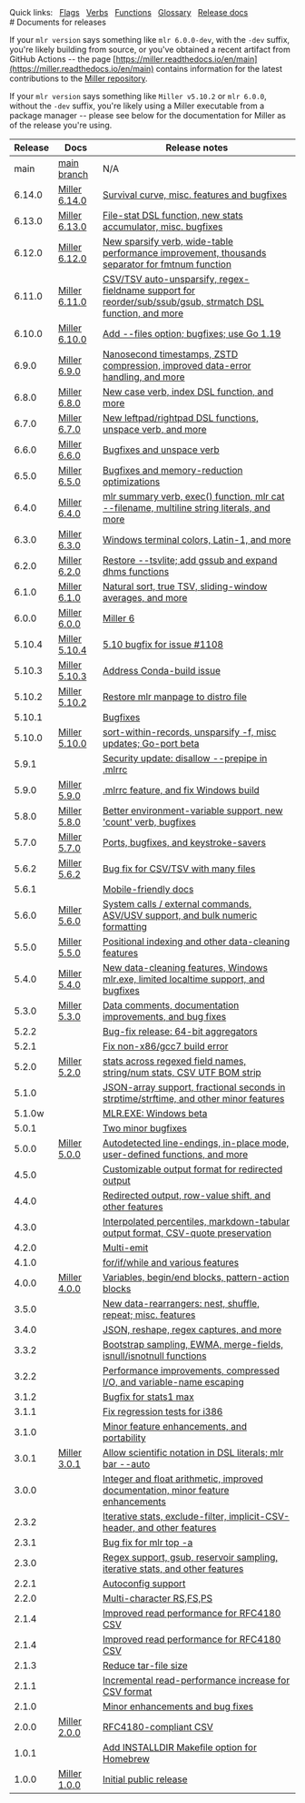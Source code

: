<!---  PLEASE DO NOT EDIT DIRECTLY. EDIT THE .md.in FILE PLEASE. --->
<div>
<span class="quicklinks">
Quick links:
&nbsp;
<a class="quicklink" href="../reference-main-flag-list/index.html">Flags</a>
&nbsp;
<a class="quicklink" href="../reference-verbs/index.html">Verbs</a>
&nbsp;
<a class="quicklink" href="../reference-dsl-builtin-functions/index.html">Functions</a>
&nbsp;
<a class="quicklink" href="../glossary/index.html">Glossary</a>
&nbsp;
<a class="quicklink" href="../release-docs/index.html">Release docs</a>
</span>
</div>
# Documents for releases

If your `mlr version` says something like `mlr 6.0.0-dev`, with the `-dev` suffix, you're likely building from source, or you've obtained a recent artifact from GitHub Actions --
the page [https://miller.readthedocs.io/en/main](https://miller.readthedocs.io/en/main) contains information for the latest contributions to the [Miller repository](https://github.com/johnkerl/miller).

If your `mlr version` says something like `Miller v5.10.2` or `mlr 6.0.0`, without the `-dev` suffix, you're likely using a Miller executable from a package manager -- please see below for the documentation for Miller as of the release you're using.

| Release | Docs                                                                | Release notes |
|---------|---------------------------------------------------------------------|---------------|
main      | [main branch](https://miller.readthedocs.io/en/main)                | N/A |
6.14.0     | [Miller 6.14.0](https://miller.readthedocs.io/en/6.14.0)           | [Survival curve, misc. features and bugfixes](https://github.com/johnkerl/miller/releases/tag/v6.14.0) |
6.13.0     | [Miller 6.13.0](https://miller.readthedocs.io/en/6.13.0)           | [File-stat DSL function, new stats accumulator, misc. bugfixes](https://github.com/johnkerl/miller/releases/tag/v6.13.0) |
6.12.0     | [Miller 6.12.0](https://miller.readthedocs.io/en/6.12.0)           | [New sparsify verb, wide-table performance improvement, thousands separator for fmtnum function](https://github.com/johnkerl/miller/releases/tag/v6.12.0) |
6.11.0     | [Miller 6.11.0](https://miller.readthedocs.io/en/6.11.0)           | [CSV/TSV auto-unsparsify, regex-fieldname support for reorder/sub/ssub/gsub, strmatch DSL function, and more](https://github.com/johnkerl/miller/releases/tag/v6.11.0) |
6.10.0     | [Miller 6.10.0](https://miller.readthedocs.io/en/6.10.0)           | [Add --files option; bugfixes; use Go 1.19](https://github.com/johnkerl/miller/releases/tag/v6.10.0) |
6.9.0     | [Miller 6.9.0](https://miller.readthedocs.io/en/6.9.0)              | [Nanosecond timestamps, ZSTD compression, improved data-error handling, and more](https://github.com/johnkerl/miller/releases/tag/v6.9.0) |
6.8.0     | [Miller 6.8.0](https://miller.readthedocs.io/en/6.8.0)              | [New case verb, index DSL function, and more](https://github.com/johnkerl/miller/releases/tag/v6.8.0) |
6.7.0     | [Miller 6.7.0](https://miller.readthedocs.io/en/6.7.0)              | [New leftpad/rightpad DSL functions, unspace verb, and more](https://github.com/johnkerl/miller/releases/tag/v6.7.0) |
6.6.0     | [Miller 6.6.0](https://miller.readthedocs.io/en/6.6.0)              | [Bugfixes and unspace verb](https://github.com/johnkerl/miller/releases/tag/v6.6.0) |
6.5.0     | [Miller 6.5.0](https://miller.readthedocs.io/en/6.5.0)              | [Bugfixes and memory-reduction optimizations](https://github.com/johnkerl/miller/releases/tag/v6.5.0) |
6.4.0     | [Miller 6.4.0](https://miller.readthedocs.io/en/6.4.0)              | [ mlr summary verb, exec() function, mlr cat --filename, multiline string literals, and more](https://github.com/johnkerl/miller/releases/tag/v6.4.0) |
6.3.0     | [Miller 6.3.0](https://miller.readthedocs.io/en/6.3.0)              | [Windows terminal colors, Latin-1, and more](https://github.com/johnkerl/miller/releases/tag/v6.3.0) |
6.2.0     | [Miller 6.2.0](https://miller.readthedocs.io/en/v6.2.0)             | [Restore --tsvlite; add gssub and expand dhms functions](https://github.com/johnkerl/miller/releases/tag/v6.2.0) |
6.1.0     | [Miller 6.1.0](https://miller.readthedocs.io/en/6.1.0)              | [Natural sort, true TSV, sliding-window averages, and more](https://github.com/johnkerl/miller/releases/tag/v6.1.0) |
6.0.0     | [Miller 6.0.0](https://miller.readthedocs.io/en/6.0.0)              | [Miller 6](https://github.com/johnkerl/miller/releases/tag/v6.0.0) |
5.10.4    | [Miller 5.10.4](https://johnkerl.org/miller-docs-by-release/5.10.4) | [5.10 bugfix for issue #1108](https://github.com/johnkerl/miller/releases/tag/v5.10.4) |
5.10.3    | [Miller 5.10.3](https://johnkerl.org/miller-docs-by-release/5.10.3) | [Address Conda-build issue](https://github.com/johnkerl/miller/releases/tag/v5.10.3) |
5.10.2    | [Miller 5.10.2](https://johnkerl.org/miller-docs-by-release/5.10.2) | [Restore mlr manpage to distro file](https://github.com/johnkerl/miller/releases/tag/v5.10.2) |
5.10.1    |                                                                     | [Bugfixes](https://github.com/johnkerl/miller/releases/tag/v5.10.1) |
5.10.0    | [Miller 5.10.0](https://johnkerl.org/miller-docs-by-release/5.10.0) | [sort-within-records, unsparsify -f, misc updates; Go-port beta](https://github.com/johnkerl/miller/releases/tag/v5.10.0) |
5.9.1     |                                                                     | [Security update: disallow --prepipe in .mlrrc](https://github.com/johnkerl/miller/releases/tag/v5.9.1) |
5.9.0     | [Miller 5.9.0](https://johnkerl.org//miller-docs-by-release/5.9.0/) | [.mlrrc feature, and fix Windows build](https://github.com/johnkerl/miller/releases/tag/v5.9.0) |
5.8.0     | [Miller 5.8.0](https://johnkerl.org//miller-docs-by-release/5.8.0/) | [Better environment-variable support, new 'count' verb, bugfixes](https://github.com/johnkerl/miller/releases/tag/v5.8.0) |
5.7.0     | [Miller 5.7.0](https://johnkerl.org//miller-docs-by-release/5.7.0/) | [Ports, bugfixes, and keystroke-savers](https://github.com/johnkerl/miller/releases/tag/v5.7.0) |
5.6.2     | [Miller 5.6.2](https://johnkerl.org//miller-docs-by-release/5.6.2/) | [Bug fix for CSV/TSV with many files](https://github.com/johnkerl/miller/releases/tag/v5.6.2) |
5.6.1     |                                                                     | [Mobile-friendly docs](https://github.com/johnkerl/miller/releases/tag/v5.6.1) |
5.6.0     | [Miller 5.6.0](https://johnkerl.org//miller-docs-by-release/5.6.0/) | [System calls / external commands, ASV/USV support, and bulk numeric formatting](https://github.com/johnkerl/miller/releases/tag/v5.6.0) |
5.5.0     | [Miller 5.5.0](https://johnkerl.org//miller-docs-by-release/5.5.0/) | [Positional indexing and other data-cleaning features](https://github.com/johnkerl/miller/releases/tag/v5.5.0) |
5.4.0     | [Miller 5.4.0](https://johnkerl.org//miller-docs-by-release/5.4.0/) | [New data-cleaning features, Windows mlr.exe, limited localtime support, and bugfixes](https://github.com/johnkerl/miller/releases/tag/5.4.0) |
5.3.0     | [Miller 5.3.0](https://johnkerl.org//miller-docs-by-release/5.3.0/) | [Data comments, documentation improvements, and bug fixes](https://github.com/johnkerl/miller/releases/tag/v5.3.0) |
5.2.2     |                                                                     | [Bug-fix release: 64-bit aggregators](https://github.com/johnkerl/miller/releases/tag/v5.2.2) |
5.2.1     |                                                                     | [Fix non-x86/gcc7 build error](https://github.com/johnkerl/miller/releases/tag/v5.2.1) |
5.2.0     | [Miller 5.2.0](https://johnkerl.org//miller-docs-by-release/5.2.0/) | [stats across regexed field names, string/num stats, CSV UTF BOM strip](https://github.com/johnkerl/miller/releases/tag/v5.2.0) |
5.1.0     |                                                                     | [JSON-array support, fractional seconds in strptime/strftime, and other minor features](https://github.com/johnkerl/miller/releases/tag/v5.1.0) |
5.1.0w    |                                                                     | [MLR.EXE: Windows beta](https://github.com/johnkerl/miller/releases/tag/v5.1.0w) |
5.0.1     |                                                                     | [Two minor bugfixes](https://github.com/johnkerl/miller/releases/tag/v5.0.1) |
5.0.0     | [Miller 5.0.0](https://johnkerl.org//miller-docs-by-release/5.0.0/) | [Autodetected line-endings, in-place mode, user-defined functions, and more](https://github.com/johnkerl/miller/releases/tag/v5.0.0) |
4.5.0     |                                                                     | [Customizable output format for redirected output](https://github.com/johnkerl/miller/releases/tag/v4.5.0) |
4.4.0     |                                                                     | [Redirected output, row-value shift, and other features](https://github.com/johnkerl/miller/releases/tag/v4.4.0) |
4.3.0     |                                                                     | [Interpolated percentiles, markdown-tabular output format, CSV-quote preservation](https://github.com/johnkerl/miller/releases/tag/v4.3.0) |
4.2.0     |                                                                     | [Multi-emit](https://github.com/johnkerl/miller/releases/tag/v4.2.0) |
4.1.0     |                                                                     | [for/if/while and various features](https://github.com/johnkerl/miller/releases/tag/v4.1.0) |
4.0.0     | [Miller 4.0.0](https://johnkerl.org//miller-docs-by-release/4.0.0/) | [Variables, begin/end blocks, pattern-action blocks](https://github.com/johnkerl/miller/releases/tag/v4.0.0) |
3.5.0     |                                                                     | [New data-rearrangers: nest, shuffle, repeat; misc. features](https://github.com/johnkerl/miller/releases/tag/v3.5.0) |
3.4.0     |                                                                     | [JSON, reshape, regex captures, and more](https://github.com/johnkerl/miller/releases/tag/v3.4.0) |
3.3.2     |                                                                     | [Bootstrap sampling, EWMA, merge-fields, isnull/isnotnull functions](https://github.com/johnkerl/miller/releases/tag/v3.3.2) |
3.2.2     |                                                                     | [Performance improvements, compressed I/O, and variable-name escaping](https://github.com/johnkerl/miller/releases/tag/v3.2.2) |
3.1.2     |                                                                     | [Bugfix for stats1 max](https://github.com/johnkerl/miller/releases/tag/v3.1.2) |
3.1.1     |                                                                     | [Fix regression tests for i386](https://github.com/johnkerl/miller/releases/tag/v3.1.1) |
3.1.0     |                                                                     | [Minor feature enhancements, and portability](https://github.com/johnkerl/miller/releases/tag/v3.1.0) |
3.0.1     | [Miller 3.0.1](https://johnkerl.org//miller-docs-by-release/3.0.1/) | [Allow scientific notation in DSL literals; mlr bar --auto](https://github.com/johnkerl/miller/releases/tag/v3.0.1) |
3.0.0     |                                                                     | [Integer and float arithmetic, improved documentation, minor feature enhancements](https://github.com/johnkerl/miller/releases/tag/v3.0.0) |
2.3.2     |                                                                     | [Iterative stats, exclude-filter, implicit-CSV-header, and other features](https://github.com/johnkerl/miller/releases/tag/v2.3.2) |
2.3.1     |                                                                     | [Bug fix for mlr top -a](https://github.com/johnkerl/miller/releases/tag/v2.3.1) |
2.3.0     |                                                                     | [Regex support, gsub, reservoir sampling, iterative stats, and other features](https://github.com/johnkerl/miller/releases/tag/v2.3.0) |
2.2.1     |                                                                     | [Autoconfig support](https://github.com/johnkerl/miller/releases/tag/v2.2.1) |
2.2.0     |                                                                     | [Multi-character RS,FS,PS](https://github.com/johnkerl/miller/releases/tag/v2.2.0) |
2.1.4     |                                                                     | [Improved read performance for RFC4180 CSV](https://github.com/johnkerl/miller/releases/tag/v2.1.4) |
2.1.4     |                                                                     | [Improved read performance for RFC4180 CSV](https://github.com/johnkerl/miller/releases/tag/v2.1.4) |
2.1.3     |                                                                     | [Reduce tar-file size](https://github.com/johnkerl/miller/releases/tag/v2.1.3) |
2.1.1     |                                                                     | [Incremental read-performance increase for CSV format](https://github.com/johnkerl/miller/releases/tag/v2.1.1) |
2.1.0     |                                                                     | [Minor enhancements and bug fixes](https://github.com/johnkerl/miller/releases/tag/v2.1.0) |
2.0.0     | [Miller 2.0.0](https://johnkerl.org//miller-docs-by-release/2.0.0/) | [RFC4180-compliant CSV](https://github.com/johnkerl/miller/releases/tag/v2.0.0) |
1.0.1     |                                                                     | [Add INSTALLDIR Makefile option for Homebrew](https://github.com/johnkerl/miller/releases/tag/v1.0.1) |
1.0.0     | [Miller 1.0.0](https://johnkerl.org//miller-docs-by-release/1.0.0/) | [Initial public release](https://github.com/johnkerl/miller/releases/tag/v1.0.0) |
